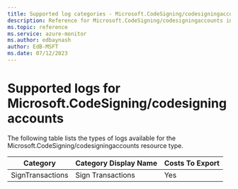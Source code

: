 ```yaml
---
title: Supported log categories - Microsoft.CodeSigning/codesigningaccounts
description: Reference for Microsoft.CodeSigning/codesigningaccounts in Azure Monitor Logs.
ms.topic: reference
ms.service: azure-monitor
ms.author: edbaynash
author: EdB-MSFT
ms.date: 07/12/2023
---
```

# Supported logs for Microsoft.CodeSigning/codesigningaccounts  
<!-- Data source : naam-->


  The following table lists the types of logs available for the Microsoft.CodeSigning/codesigningaccounts resource type.

|Category|Category Display Name|Costs To Export|
|---|---|---|
|SignTransactions |Sign Transactions |Yes |


<!--Gen Date:  Wed Jul 12 2023 17:59:09 GMT+0300 (Israel Daylight Time)-->